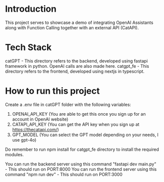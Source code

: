 # Introduction

This project serves to showcase a demo of integrating OpenAI Assistants along with Function Calling together with an external API (CatAPI). 

# Tech Stack

catGPT - This directory refers to the backend, developed using fastapi framework in python. OpenAI calls are also made here.
catgpt_fe - This directory refers to the frontend, developed using nextjs in typescript.

# How to run this project

Create a .env file in catGPT folder with the following variables:
1. OPENAI_API_KEY (You are able to get this once you sign up for an account in OpenAI website)
2. CATAPI_API_KEY (You can get the API key when you sign up at https://thecatapi.com/)
3. GPT_MODEL (You can select the GPT model depending on your needs, I use gpt-4o)

Do remember to run npm install for catgpt_fe directory to install the required modules.

You can run the backend server using this command "fastapi dev main.py" - This should run on PORT:8000
You can run the frontend server using this command "npm run dev" - This should run on PORT:3000
